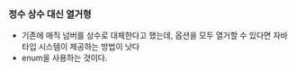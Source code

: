### 정수 상수 대신 열거형
- 기존에 매직 넘버를 상수로 대체한다고 했는데, 옵션을 모두 열거할 수 있다면 자바 타입 시스템이 제공하는 방법이 낫다
- enum을 사용하는 것이다.
